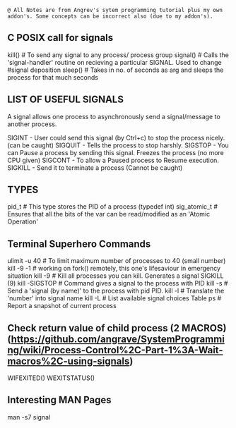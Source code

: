 ```
@ All Notes are from Angrev's sytem programming tutorial plus my own addon's. Some concepts can be incorrect also (due to my addon's).

```

##  C POSIX call for signals

kill()          # To send any signal to any process/ process group
signal()        # Calls the 'signal-handler' routine on recieving a particular SIGNAL. Used to change
				#signal deposition
sleep()         # Takes in no. of seconds as arg and sleeps the process for that much seconds


##	LIST OF USEFUL SIGNALS
A signal allows one process to asynchronously send a signal/message to another process.

SIGINT	- User could send this signal (by Ctrl+c) to stop the process nicely. (can be caught) 
SIGQUIT - Tells the process to stop harshly.
SIGSTOP - You can Pause a process by sending this signal. Freezes the process (no more CPU given)
SIGCONT - To allow a Paused process to Resume execution.
SIGKILL - Send it to terminate a process (Cannot be caught) 


##	TYPES

pid_t			# This type stores the PID of a process (typedef int)
sig_atomic_t	# Ensures that all the bits of the var can be read/modified as an 'Atomic Operation'


##	Terminal Superhero Commands

ulimit -u 40			# To limit maximum number of processes to 40 (small number)
kill -9 -1				# working on fork() remotely, this one's lifesaviour in emergency situation
kill -9 <PID>			# Kill all processes you can kill. Generates a signal SIGKILL (9) 
kill -SIGSTOP <PID>		# Command gives a signal to the process with PID
kill -s <SIGNAL> <PID>	# Send a 'signal (by name)' to the process with pid PID.
kill -l <NUMBER>		# Translate the 'number' into signal name
kill -L					# List available signal choices Table
ps						# Report a snapshot of current process



##	Check return value of child process (2 MACROS) (https://github.com/angrave/SystemProgramming/wiki/Process-Control%2C-Part-1%3A-Wait-macros%2C-using-signals)

WIFEXITED()
WEXITSTATUS()


##	Interesting MAN Pages

man -s7 signal

